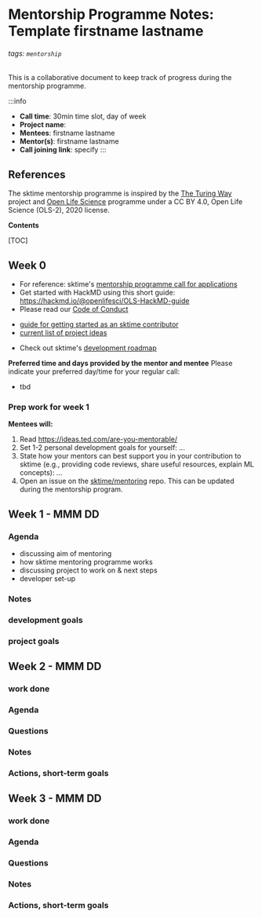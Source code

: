 Mentorship Programme Notes: Template firstname lastname
===

###### tags: `mentorship`

This is a collaborative document to keep track of progress during the mentorship programme.

:::info
- **Call time**: 30min time slot, day of week
- **Project name**: 	
- **Mentees**: firstname lastname
- **Mentor(s)**: firstname lastname
- **Call joining link**: specify
:::


## References
The sktime mentorship programme is inspired by the [The Turing Way](https://the-turing-way.netlify.app/welcome) project and [Open Life Science](https://openlifesci.org) programme under a CC BY 4.0, Open Life Science (OLS-2), 2020 license.


**Contents**

[TOC]

## Week 0

- For reference: sktime's [mentorship programme call for applications](https://www.sktime.org/en/latest/get_involved/mentoring.html)
- Get started with HackMD using this short guide: https://hackmd.io/@openlifesci/OLS-HackMD-guide
- Please read our [Code of Conduct](https://www.sktime.org/en/latest/get_involved/code_of_conduct.html)
* [guide for getting started as an sktime contributor](https://www.sktime.org/en/latest/get_involved/contributing.html#contributing)
* [current list of project ideas](
https://github.com/sktime/mentoring/blob/main/internships/projects_2022.md)
- Check out sktime's [development roadmap](https://github.com/sktime/sktime/issues/228)

**Preferred time and days provided by the mentor and mentee** 
Please indicate your preferred day/time for your regular call: 

* tbd

### Prep work for week 1

**Mentees will:**

1. Read https://ideas.ted.com/are-you-mentorable/
2. Set 1-2 personal development goals for yourself:
...
4. State how your mentors can best support you in your contribution to sktime (e.g., providing code reviews, share useful resources, explain ML concepts):
...
4. Open an issue on the [sktime/mentoring](https://github.com/sktime/mentoring/issues) repo. This can be updated during the mentorship program.



## Week 1 - MMM DD

### Agenda
* discussing aim of mentoring
* how sktime mentoring programme works
* discussing project to work on & next steps
* developer set-up

### Notes

### development goals

### project goals


## Week 2 - MMM DD

### work done

### Agenda

### Questions

### Notes

### Actions, short-term goals


## Week 3 - MMM DD

### work done

### Agenda

### Questions

### Notes

### Actions, short-term goals

